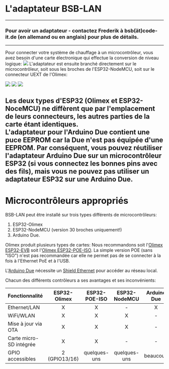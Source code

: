 # L'adaptateur BSB-LAN
---
### Pour avoir un adaptateur - contactez Frederik à bsb(ät)code-it.de (en allemand ou en anglais) pour plus de détails.
---
Pour connecter votre système de chauffage à un microcontrôleur, vous avez besoin d'une carte électronique qui effectue la conversion de niveau logique:
<img src="../images/Logic Level Adapter.jpg">
L'adaptateur est ensuite branché directement sur le microcontrôleur, soit sous les broches de l'ESP32-NodeMCU, soit sur le connecteur UEXT de l'Olimex:

<img src="../images/Logic Level Adapter on NodeMCU.jpg">  
<img src="../images/Logic Level Adapter in Case.jpg">  
<img src="../images/Logic Level Adapter on Olimex EVB.jpg">  

Les deux types d'ESP32 (Olimex et ESP32-NoceMCU) ne diffèrent que par l'emplacement de leurs connecteurs, les autres parties de la carte étant identiques.  
L'adaptateur pour l'Arduino Due contient une puce EEPROM car la Due n'est pas équipée d'une EEPROM. Par conséquent, vous pouvez réutiliser l'adaptateur Arduino Due sur un microcontrôleur ESP32 (si vous connectez les bonnes pins avec des fils), mais vous ne pouvez pas utiliser un adaptateur ESP32 sur une Arduino Due.
---
# Microcontrôleurs appropriés

BSB-LAN peut être installé sur trois types différents de microcontrôleurs:

1. ESP32-Olimex
2. ESP32-NodeMCU (version 30 broches uniquement!)
3. Arduino Due.

Olimex produit plusieurs types de cartes:
Nous recommandons soit l'[Olimex ESP32-EVB](https://www.olimex.com/Products/IoT/ESP32/ESP32-EVB/open-source-hardware) soit l'[Olimex ESP32-POE-ISO](https://www.olimex.com/Products/IoT/ESP32/ESP32-POE-ISO/open-source-hardware). La simple version POE (sans "ISO") n'est pas recommandée car elle ne permet pas de se connecter à la fois à l'Ethernet PoE et à l'USB.

L'[Arduino Due](https://store.arduino.cc/products/arduino-due) nécessite un [Shield Ethernet](https://store.arduino.cc/products/arduino-ethernet-shield-2) pour accéder au réseau local.

Chacun des différents contrôleurs a ses avantages et ses inconvénients:

|Fonctionnalité|ESP32-Olimex|ESP32-POE-ISO|ESP32-NodeMCU|Arduino Due|
|:------------|:----------:|:-----------:|:-----------:|:---------:|
|Ethernet/LAN |X           |X            |-            |X          |
|WiFi/WLAN    |X           |X            |X            |-          |
|Mise à jour via OTA|X |X            |X            |-          |
|Carte micro-SD intégrée |X |X            |-            |-          |
|GPIO accessibles|2 (GPIO13/16)|quelques-uns|quelques-uns|beaucoup         |
